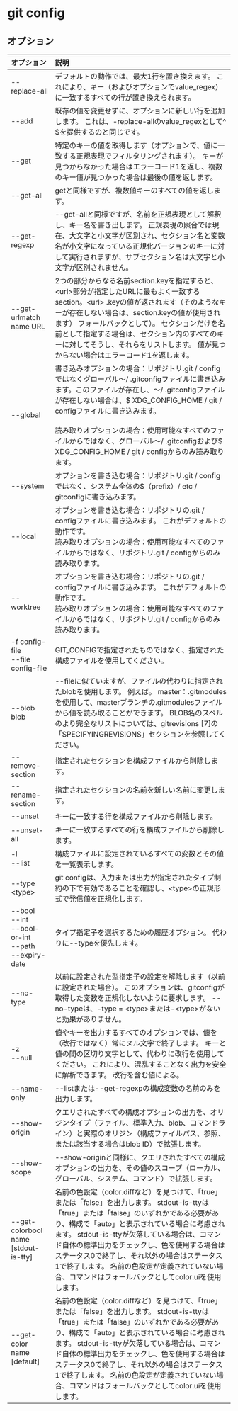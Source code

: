 # git config

## オプション

|オプション|説明|
|:--|:--|
|--replace-all|デフォルトの動作では、最大1行を置き換えます。 これにより、キー（およびオプションでvalue_regex）に一致するすべての行が置き換えられます。|
|--add|既存の値を変更せずに、オプションに新しい行を追加します。 これは、-replace-allのvalue_regexとして^ $を提供するのと同じです。|
|--get|特定のキーの値を取得します（オプションで、値に一致する正規表現でフィルタリングされます）。 キーが見つからなかった場合はエラーコード1を返し、複数のキー値が見つかった場合は最後の値を返します。|
|--get-all|getと同様ですが、複数値キーのすべての値を返します。|
|--get-regexp|--get-allと同様ですが、名前を正規表現として解釈し、キー名を書き出します。 正規表現の照合では現在、大文字と小文字が区別され、セクション名と変数名が小文字になっている正規化バージョンのキーに対して実行されますが、サブセクション名は大文字と小文字が区別されません。|
|--get-urlmatch name URL|2つの部分からなる名前section.keyを指定すると、\<url\>部分が指定したURLに最もよく一致するsection。\<url\> .keyの値が返されます（そのようなキーが存在しない場合は、section.keyの値が使用されます） フォールバックとして）。 セクションだけを名前として指定する場合は、セクション内のすべてのキーに対してそうし、それらをリストします。 値が見つからない場合はエラーコード1を返します。|
|--global|書き込みオプションの場合：リポジトリ.git / configではなくグローバル〜/ .gitconfigファイルに書き込みます。このファイルが存在し、〜/ .gitconfigファイルが存在しない場合は、$ XDG_CONFIG_HOME / git / configファイルに書き込みます。<br><br>読み取りオプションの場合：使用可能なすべてのファイルからではなく、グローバル〜/ .gitconfigおよび$ XDG_CONFIG_HOME / git / configからのみ読み取ります。|
|--system|オプションを書き込む場合：リポジトリ.git / configではなく、システム全体の$（prefix）/ etc / gitconfigに書き込みます。|
|--local|オプションを書き込む場合：リポジトリの.git / configファイルに書き込みます。 これがデフォルトの動作です。<br>読み取りオプションの場合：使用可能なすべてのファイルからではなく、リポジトリ.git / configからのみ読み取ります。|
|--worktree|オプションを書き込む場合：リポジトリの.git / configファイルに書き込みます。 これがデフォルトの動作です。<br>読み取りオプションの場合：使用可能なすべてのファイルからではなく、リポジトリ.git / configからのみ読み取ります。|
|-f config-file<br>--file config-file|GIT_CONFIGで指定されたものではなく、指定された構成ファイルを使用してください。|
|--blob blob|--fileに似ていますが、ファイルの代わりに指定されたblobを使用します。 例えば。 master：.gitmodulesを使用して、masterブランチの.gitmodulesファイルから値を読み取ることができます。 BLOB名のスペルのより完全なリストについては、gitrevisions [7]の「SPECIFYINGREVISIONS」セクションを参照してください。|
|--remove-section|指定されたセクションを構成ファイルから削除します。|
|--rename-section|指定されたセクションの名前を新しい名前に変更します。|
|--unset|キーに一致する行を構成ファイルから削除します。|
|--unset-all|キーに一致するすべての行を構成ファイルから削除します。|
|-l<br>--list|構成ファイルに設定されているすべての変数とその値を一覧表示します。|
|--type \<type\>|git configは、入力または出力が指定されたタイプ制約の下で有効であることを確認し、\<type\>の正規形式で発信値を正規化します。|
|--bool<br>--int<br>--bool-or-int<br>--path<br>--expiry-date|タイプ指定子を選択するための履歴オプション。 代わりに--typeを優先します。|
|--no-type|以前に設定された型指定子の設定を解除します（以前に設定された場合）。 このオプションは、gitconfigが取得した変数を正規化しないように要求します。 --no-typeは、-type = \<type\>または-\<type\>がないと効果がありません。|
|-z<br>--null|値やキーを出力するすべてのオプションでは、値を（改行ではなく）常にヌル文字で終了します。 キーと値の間の区切り文字として、代わりに改行を使用してください。 これにより、混乱することなく出力を安全に解析できます。 改行を含む値による。|
|--name-only|--listまたは--get-regexpの構成変数の名前のみを出力します。|
|--show-origin|クエリされたすべての構成オプションの出力を、オリジンタイプ（ファイル、標準入力、blob、コマンドライン）と実際のオリジン（構成ファイルパス、参照、または該当する場合はblob ID）で拡張します。|
|--show-scope|--show-originと同様に、クエリされたすべての構成オプションの出力を、その値のスコープ（ローカル、グローバル、システム、コマンド）で拡張します。|
|--get-colorbool name [stdout-is-tty]|名前の色設定（color.diffなど）を見つけて、「true」または「false」を出力します。 stdout-is-ttyは「true」または「false」のいずれかである必要があり、構成で「auto」と表示されている場合に考慮されます。 stdout-is-ttyが欠落している場合は、コマンド自体の標準出力をチェックし、色を使用する場合はステータス0で終了し、それ以外の場合はステータス1で終了します。 名前の色設定が定義されていない場合、コマンドはフォールバックとしてcolor.uiを使用します。|
|--get-color name [default]|名前の色設定（color.diffなど）を見つけて、「true」または「false」を出力します。 stdout-is-ttyは「true」または「false」のいずれかである必要があり、構成で「auto」と表示されている場合に考慮されます。 stdout-is-ttyが欠落している場合は、コマンド自体の標準出力をチェックし、色を使用する場合はステータス0で終了し、それ以外の場合はステータス1で終了します。 名前の色設定が定義されていない場合、コマンドはフォールバックとしてcolor.uiを使用します。|
